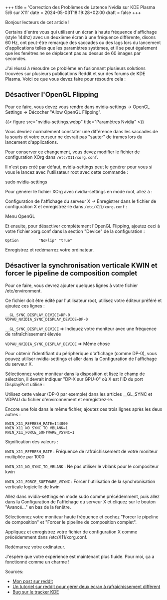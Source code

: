 +++
title = 'Correction des Problèmes de Latence Nvidia sur KDE Plasma 5/6 sur X11'
date = 2024-05-03T18:19:28+02:00
draft = false
+++

Bonjour lecteurs de cet article !

Certains d'entre vous qui utilisent un écran à haute fréquence d'affichage (style 144hz) avec un deuxième écran à une fréquence différente, disons 60 Hz, ont peut-être remarqué des saccades ou des lags lors du lancement d'applications telles que les paramètres systèmes, et il se peut également que les fenêtres ne se déplacent pas au dessus de 60 images par secondes.

J'ai réussi à résoudre ce problème en fusionnant plusieurs solutions trouvées sur plusieurs publications Reddit et sur des forums de KDE Plasma. Voici ce que vous devez faire pour résoudre cela :

## Désactiver l'OpenGL Flipping

Pour ce faire, vous devez vous rendre dans nvidia-settings -> OpenGL Settings -> Décocher "Allow OpenGL Flipping".

{{< figure src="nvidia-settings.webp" title="Paramètres Nvidia" >}}

Vous devriez normalement constater une différence dans les saccades de la souris et votre curseur ne devrait pas "sauter" de trames lors du lancement d'applications.

Pour conserver ce changement, vous devez modifier le fichier de configuration XOrg dans `/etc/X11/xorg.conf`.

Il n'est pas créé par défaut, nvidia-settings peut le générer pour vous si vous le lancez avec l'utilisateur root avec cette commande :

sudo nvidia-settings


Pour générer le fichier XOrg avec nvidia-settings en mode root, allez à :

Configuration de l'affichage du serveur X -> Enregistrer dans le fichier de configuration X et enregistrez-le dans `/etc/X11/xorg.conf` :

Menu OpenGL

Et ensuite, pour désactiver complètement l'OpenGL Flipping, ajoutez ceci à votre fichier xorg.conf dans la section "Device" de la configuration :

```shell
Option         "NoFlip" "true"
```

Enregistrez et redémarrez votre ordinateur.

## Désactiver la synchronisation verticale KWIN et forcer le pipeline de composition complet

Pour ce faire, vous devrez ajouter quelques lignes à votre fichier /etc/environment.

Ce fichier doit être édité par l'utilisateur root, utilisez votre éditeur préféré et ajoutez ces lignes :


```shell
__GL_SYNC_DISPLAY_DEVICE=DP-0 
VDPAU_NVIDIA_SYNC_DISPLAY_DEVICE=DP-0
```

`__GL_SYNC_DISPLAY_DEVICE` => Indiquez votre moniteur avec une fréquence de rafraîchissement élevée

`VDPAU_NVIDIA_SYNC_DISPLAY_DEVICE` => Même chose

Pour obtenir l'identifiant du périphérique d'affichage (comme DP-0), vous pouvez utiliser nvidia-settings et aller dans la Configuration de l'affichage du serveur X.

Sélectionnez votre moniteur dans la disposition et lisez le champ de sélection, il devrait indiquer "DP-X sur GPU-0" où X est l'ID du port DisplayPort utilisé :

Utilisez cette valeur (DP-0 par exemple) dans les articles __GL_SYNC et VDPAU du fichier d'environnement et enregistrez-le.

Encore une fois dans le même fichier, ajoutez ces trois lignes après les deux autres :

```shell
KWIN_X11_REFRESH_RATE=144000
KWIN_X11_NO_SYNC_TO_VBLANK=1
KWIN_X11_FORCE_SOFTWARE_VSYNC=1
```
Signification des valeurs :

`KWIN_X11_REFRESH_RATE` : Fréquence de rafraîchissement de votre moniteur multipliée par 1000

`KWIN_X11_NO_SYNC_TO_VBLANK` : Ne pas utiliser le vblank pour le compositeur kwin

`KWIN_X11_FORCE_SOFTWARE_VSYNC` : Forcer l'utilisation de la synchronisation verticale logicielle de kwin

Allez dans nvidia-settings en mode sudo comme précédemment, puis allez dans la Configuration de l'affichage du serveur X et cliquez sur le bouton "Avancé..." en bas de la fenêtre.

Sélectionnez votre moniteur haute fréquence et cochez "Forcer le pipeline de composition" et "Forcer le pipeline de composition complet".

Appliquez et enregistrez votre fichier de configuration X comme précédemment dans /etc/X11/xorg.conf.

Redémarrez votre ordinateur.

J'espère que votre expérience est maintenant plus fluide. Pour moi, ça a fonctionné comme un charme !

Sources:

- [Mon post sur reddit](https://www.reddit.com/r/EndeavourOS/comments/p8b2kf/for_those_that_have_stutterlags_problems_with_kde)
- [Un tutoriel sur reddit pour gérer deux écran à rafraîchissement différent](https://www.reddit.com/r/linux_gaming/comments/ap781g/living_with_144hz_with_60hz_secondary_screens/)
- [Bug sur le tracker KDE](https://bugs.kde.org/show_bug.cgi?id=433094)
